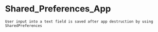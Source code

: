 # Shared_Preferences_App
	User input into a text field is saved after app destruction by using SharedPreferences
